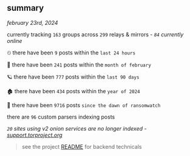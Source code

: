 
## summary
_february 23rd, 2024_

currently tracking `163` groups across `299` relays & mirrors - _`84` currently online_

⏲ there have been `9` posts within the `last 24 hours`

🦈 there have been `241` posts within the `month of february`

🪐 there have been `777` posts within the `last 90 days`

🏚 there have been `434` posts within the `year of 2024`

🦕 there have been `9716` posts `since the dawn of ransomwatch`

there are `96` custom parsers indexing posts

_`20` sites using v2 onion services are no longer indexed - [support.torproject.org](https://support.torproject.org/onionservices/v2-deprecation/)_

> see the project [README](https://github.com/joshhighet/ransomwatch#ransomwatch--) for backend technicals
